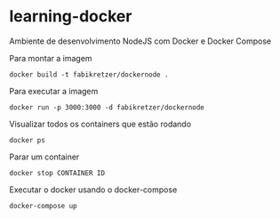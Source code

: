 # learning-docker
Ambiente de desenvolvimento NodeJS com Docker e Docker Compose

Para montar a imagem
```
docker build -t fabikretzer/dockernode .
```

Para executar a imagem
```
docker run -p 3000:3000 -d fabikretzer/dockernode
```

Visualizar todos os containers que estão rodando
```
docker ps
```

Parar um container
```
docker stop CONTAINER ID
```

Executar o docker usando o docker-compose
```
docker-compose up
```
